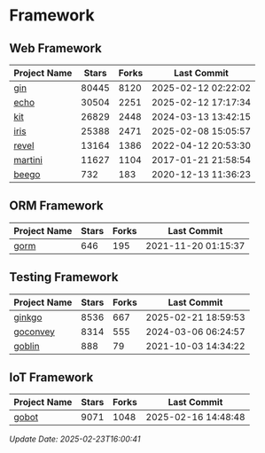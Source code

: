 # Framework

## Web Framework
| Project Name | Stars | Forks | Last Commit |
| ------------ | ----- | ----- | ----------- |
| [gin](https://github.com/gin-gonic/gin) | 80445 | 8120 | 2025-02-12 02:22:02 |
| [echo](https://github.com/labstack/echo) | 30504 | 2251 | 2025-02-12 17:17:34 |
| [kit](https://github.com/go-kit/kit) | 26829 | 2448 | 2024-03-13 13:42:15 |
| [iris](https://github.com/kataras/iris) | 25388 | 2471 | 2025-02-08 15:05:57 |
| [revel](https://github.com/revel/revel) | 13164 | 1386 | 2022-04-12 20:53:30 |
| [martini](https://github.com/go-martini/martini) | 11627 | 1104 | 2017-01-21 21:58:54 |
| [beego](https://github.com/astaxie/beego) | 732 | 183 | 2020-12-13 11:36:23 |

## ORM Framework
| Project Name | Stars | Forks | Last Commit |
| ------------ | ----- | ----- | ----------- |
| [gorm](https://github.com/jinzhu/gorm) | 646 | 195 | 2021-11-20 01:15:37 |

## Testing Framework
| Project Name | Stars | Forks | Last Commit |
| ------------ | ----- | ----- | ----------- |
| [ginkgo](https://github.com/onsi/ginkgo) | 8536 | 667 | 2025-02-21 18:59:53 |
| [goconvey](https://github.com/smartystreets/goconvey) | 8314 | 555 | 2024-03-06 06:24:57 |
| [goblin](https://github.com/franela/goblin) | 888 | 79 | 2021-10-03 14:34:22 |

## IoT Framework
| Project Name | Stars | Forks | Last Commit |
| ------------ | ----- | ----- | ----------- |
| [gobot](https://github.com/hybridgroup/gobot) | 9071 | 1048 | 2025-02-16 14:48:48 |

*Update Date: 2025-02-23T16:00:41*